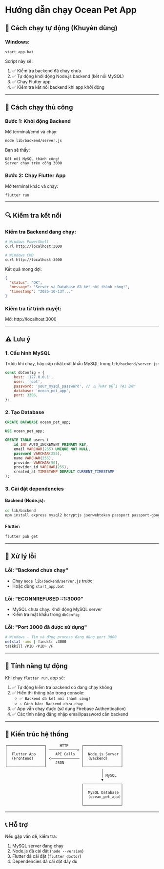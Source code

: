 # Hướng dẫn chạy Ocean Pet App

## 🚀 Cách chạy tự động (Khuyên dùng)

### Windows:
```bash
start_app.bat
```

Script này sẽ:
1. ✅ Kiểm tra backend đã chạy chưa
2. ✅ Tự động khởi động Node.js backend (kết nối MySQL)
3. ✅ Chạy Flutter app
4. ✅ Kiểm tra kết nối backend khi app khởi động

---

## 🔧 Cách chạy thủ công

### Bước 1: Khởi động Backend
Mở terminal/cmd và chạy:
```bash
node lib/backend/server.js
```

Bạn sẽ thấy:
```
Kết nối MySQL thành công!
Server chạy trên cổng 3000
```

### Bước 2: Chạy Flutter App
Mở terminal khác và chạy:
```bash
flutter run
```

---

## 🔍 Kiểm tra kết nối

### Kiểm tra Backend đang chạy:
```bash
# Windows PowerShell
curl http://localhost:3000

# Windows CMD
curl http://localhost:3000
```

Kết quả mong đợi:
```json
{
  "status": "OK",
  "message": "Server và Database đã kết nối thành công!",
  "timestamp": "2025-10-13T..."
}
```

### Kiểm tra từ trình duyệt:
Mở: http://localhost:3000

---

## ⚠️ Lưu ý

### 1. Cấu hình MySQL
Trước khi chạy, hãy cập nhật mật khẩu MySQL trong `lib/backend/server.js`:
```javascript
const dbConfig = {
    host: '127.0.0.1',
    user: 'root',
    password: 'your_mysql_password', // ⚠️ THAY ĐỔI TẠI ĐÂY
    database: 'ocean_pet_app',
    port: 3306,
};
```

### 2. Tạo Database
```sql
CREATE DATABASE ocean_pet_app;

USE ocean_pet_app;

CREATE TABLE users (
    id INT AUTO_INCREMENT PRIMARY KEY,
    email VARCHAR(255) UNIQUE NOT NULL,
    password VARCHAR(255),
    name VARCHAR(255),
    provider VARCHAR(50),
    provider_id VARCHAR(255),
    created_at TIMESTAMP DEFAULT CURRENT_TIMESTAMP
);
```

### 3. Cài đặt dependencies
#### Backend (Node.js):
```bash
cd lib/backend
npm install express mysql2 bcryptjs jsonwebtoken passport passport-google-oauth20 passport-facebook cors google-auth-library node-fetch
```

#### Flutter:
```bash
flutter pub get
```

---

## 🐛 Xử lý lỗi

### Lỗi: "Backend chưa chạy"
- Chạy `node lib/backend/server.js` trước
- Hoặc dùng `start_app.bat`

### Lỗi: "ECONNREFUSED ::1:3000"
- MySQL chưa chạy. Khởi động MySQL server
- Kiểm tra mật khẩu trong `dbConfig`

### Lỗi: "Port 3000 đã được sử dụng"
```bash
# Windows - Tìm và dừng process đang dùng port 3000
netstat -ano | findstr :3000
taskkill /PID <PID> /F
```

---

## 📱 Tính năng tự động

Khi chạy `flutter run`, app sẽ:
1. ✅ Tự động kiểm tra backend có đang chạy không
2. ✅ Hiển thị thông báo trong console:
   - `✅ Backend đã kết nối thành công!`
   - `⚠️ Cảnh báo: Backend chưa chạy`
3. ✅ App vẫn chạy được (sử dụng Firebase Authentication)
4. ✅ Các tính năng đăng nhập email/password cần backend

---

## 🔗 Kiến trúc hệ thống

```
┌─────────────────┐      HTTP      ┌─────────────────┐
│                 │ ─────────────> │                 │
│  Flutter App    │    API Calls   │  Node.js Server │
│  (Frontend)     │ <───────────── │  (Backend)      │
│                 │    JSON        │                 │
└─────────────────┘                └─────────────────┘
                                            │
                                            │ MySQL
                                            ▼
                                   ┌─────────────────┐
                                   │                 │
                                   │  MySQL Database │
                                   │  (ocean_pet_app)│
                                   │                 │
                                   └─────────────────┘
```

---

## 📞 Hỗ trợ

Nếu gặp vấn đề, kiểm tra:
1. MySQL server đang chạy
2. Node.js đã cài đặt (`node --version`)
3. Flutter đã cài đặt (`flutter doctor`)
4. Dependencies đã cài đặt đầy đủ
